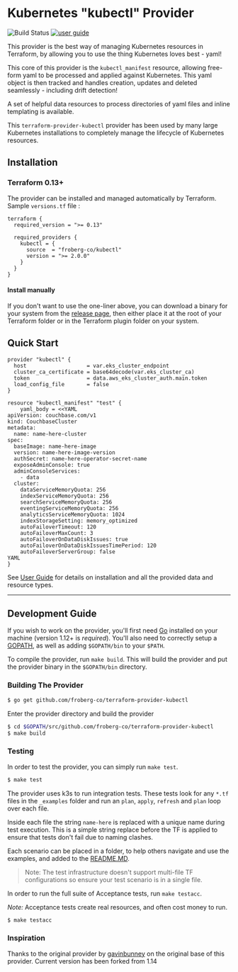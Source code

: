 # Kubernetes "kubectl" Provider 

![Build Status](https://github.com/froberg-co/terraform-provider-kubectl/actions/workflows/tests.yml/badge.svg) [![user guide](https://img.shields.io/badge/-user%20guide-blue)](https://registry.terraform.io/providers/froberg-co/kubectl)

This provider is the best way of managing Kubernetes resources in Terraform, by allowing you to use the thing 
Kubernetes loves best - yaml!

This core of this provider is the `kubectl_manifest` resource, allowing free-form yaml to be processed and applied against Kubernetes.
This yaml object is then tracked and handles creation, updates and deleted seamlessly - including drift detection!

A set of helpful data resources to process directories of yaml files and inline templating is available.

This `terraform-provider-kubectl` provider has been used by many large Kubernetes installations to completely
manage the lifecycle of Kubernetes resources. 

## Installation

### Terraform 0.13+

The provider can be installed and managed automatically by Terraform. Sample `versions.tf` file :

```hcl
terraform {
  required_version = ">= 0.13"

  required_providers {
    kubectl = {
      source  = "froberg-co/kubectl"
      version = ">= 2.0.0"
    }
  }
}
```

#### Install manually

If you don't want to use the one-liner above, you can download a binary for your system from the [release page](https://github.com/froberg-co/terraform-provider-kubectl/releases), 
then either place it at the root of your Terraform folder or in the Terraform plugin folder on your system.

## Quick Start

```hcl
provider "kubectl" {
  host                   = var.eks_cluster_endpoint
  cluster_ca_certificate = base64decode(var.eks_cluster_ca)
  token                  = data.aws_eks_cluster_auth.main.token
  load_config_file       = false
}

resource "kubectl_manifest" "test" {
    yaml_body = <<YAML
apiVersion: couchbase.com/v1
kind: CouchbaseCluster
metadata:
  name: name-here-cluster
spec:
  baseImage: name-here-image
  version: name-here-image-version
  authSecret: name-here-operator-secret-name
  exposeAdminConsole: true
  adminConsoleServices:
    - data
  cluster:
    dataServiceMemoryQuota: 256
    indexServiceMemoryQuota: 256
    searchServiceMemoryQuota: 256
    eventingServiceMemoryQuota: 256
    analyticsServiceMemoryQuota: 1024
    indexStorageSetting: memory_optimized
    autoFailoverTimeout: 120
    autoFailoverMaxCount: 3
    autoFailoverOnDataDiskIssues: true
    autoFailoverOnDataDiskIssuesTimePeriod: 120
    autoFailoverServerGroup: false
YAML
}
```

See [User Guide](https://registry.terraform.io/providers/froberg-co/kubectl/latest) for details on installation and all the provided data and resource types.

---

## Development Guide

If you wish to work on the provider, you'll first need [Go](http://www.golang.org) installed on your machine (version 1.12+ is *required*).
You'll also need to correctly setup a [GOPATH](http://golang.org/doc/code.html#GOPATH), as well as adding `$GOPATH/bin` to your `$PATH`.

To compile the provider, run `make build`. This will build the provider and put the provider binary in the `$GOPATH/bin` directory.

### Building The Provider

```sh
$ go get github.com/froberg-co/terraform-provider-kubectl
```

Enter the provider directory and build the provider

```sh
$ cd $GOPATH/src/github.com/froberg-co/terraform-provider-kubectl
$ make build
```

### Testing

In order to test the provider, you can simply run `make test`.

```sh
$ make test
```

The provider uses k3s to run integration tests. These tests look for any `*.tf` files in the `_examples` folder and run an `plan`, `apply`, `refresh` and `plan` loop over each file. 

Inside each file the string `name-here` is replaced with a unique name during test execution. This is a simple string replace before the TF is applied to ensure that tests don't fail due to naming clashes. 

Each scenario can be placed in a folder, to help others navigate and use the examples, and added to the [README.MD](./_examples/README.MD). 

> Note: The test infrastructure doesn't support multi-file TF configurations so ensure your test scenario is in a single file. 

In order to run the full suite of Acceptance tests, run `make testacc`.

*Note:* Acceptance tests create real resources, and often cost money to run.

```sh
$ make testacc
```

### Inspiration

Thanks to the original provider by [gavinbunney](https://github.com/gavinbunney/terraform-provider-kubectl) on the original base of this provider. Current version has been forked from 1.14

